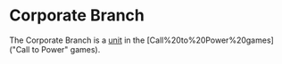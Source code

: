 # Corporate Branch

The Corporate Branch is a [unit](unit) in the [Call%20to%20Power%20games]("Call to Power" games).